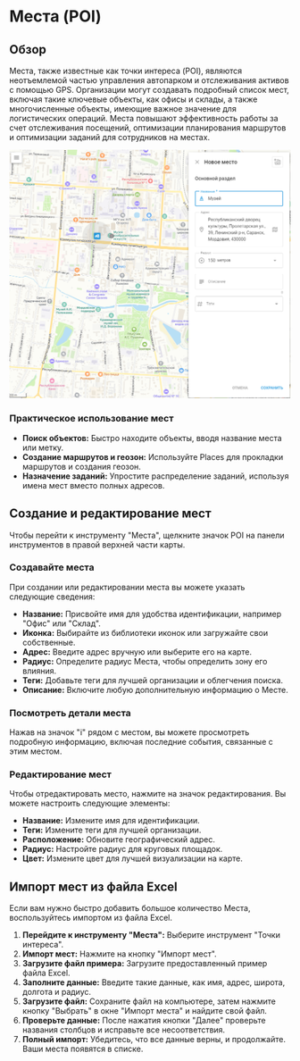 # Места (POI)

## Обзор

Места, также известные как точки интереса (POI), являются неотъемлемой частью управления автопарком и отслеживания активов с помощью GPS. Организации могут создавать подробный список мест, включая такие ключевые объекты, как офисы и склады, а также многочисленные объекты, имеющие важное значение для логистических операций. Места повышают эффективность работы за счет отслеживания посещений, оптимизации планирования маршрутов и оптимизации заданий для сотрудников на местах.

![image-20241030-080712.png](attachments/image-20241030-080712.png)

### Практическое использование мест

- **Поиск объектов:** Быстро находите объекты, вводя название места или метку.
- **Создание маршрутов и геозон:** Используйте Places для прокладки маршрутов и создания геозон.
- **Назначение заданий:** Упростите распределение заданий, используя имена мест вместо полных адресов.

## Создание и редактирование мест

Чтобы перейти к инструменту "Места", щелкните значок POI на панели инструментов в правой верхней части карты.

### Создавайте места

При создании или редактировании места вы можете указать следующие сведения:

- **Название:** Присвойте имя для удобства идентификации, например "Офис" или "Склад".
- **Иконка:** Выбирайте из библиотеки иконок или загружайте свои собственные.
- **Адрес:** Введите адрес вручную или выберите его на карте.
- **Радиус:** Определите радиус Места, чтобы определить зону его влияния.
- **Теги:** Добавьте теги для лучшей организации и облегчения поиска.
- **Описание:** Включите любую дополнительную информацию о Месте.

### Посмотреть детали места

Нажав на значок "i" рядом с местом, вы можете просмотреть подробную информацию, включая последние события, связанные с этим местом.

### Редактирование мест

Чтобы отредактировать место, нажмите на значок редактирования. Вы можете настроить следующие элементы:

- **Название:** Измените имя для идентификации.
- **Теги:** Измените теги для лучшей организации.
- **Расположение:** Обновите географический адрес.
- **Радиус:** Настройте радиус для круговых площадок.
- **Цвет:** Измените цвет для лучшей визуализации на карте.

## Импорт мест из файла Excel

Если вам нужно быстро добавить большое количество Места, воспользуйтесь импортом из файла Excel.

1. **Перейдите к инструменту "Места":** Выберите инструмент "Точки интереса".
2. **Импорт мест:** Нажмите на кнопку "Импорт мест".
3. **Загрузите файл примера:** Загрузите предоставленный пример файла Excel.
4. **Заполните данные:** Введите такие данные, как имя, адрес, широта, долгота и радиус.
5. **Загрузите файл:** Сохраните файл на компьютере, затем нажмите кнопку "Выбрать" в окне "Импорт места" и найдите свой файл.
6. **Проверьте данные:** После нажатия кнопки "Далее" проверьте названия столбцов и исправьте все несоответствия.
7. **Полный импорт:** Убедитесь, что все данные верны, и продолжайте. Ваши места появятся в списке.